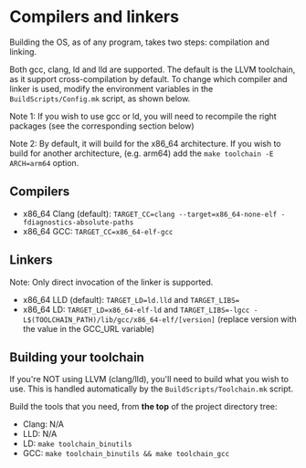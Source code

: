 # Compilers and linkers

Building the OS, as of any program, takes two steps: compilation and linking.

Both gcc, clang, ld and lld are supported. The default is the LLVM toolchain, as it support
cross-compilation by default. To change which compiler and linker is used, modify the
environment variables in the `BuildScripts/Config.mk` script, as shown below.

Note 1: If you wish to use gcc or ld, you will need to recompile the right
        packages (see the corresponding section below)

Note 2: By default, it will build for the x86_64 architecture. If you wish to build for
        another architecture, (e.g. arm64) add the `make toolchain -E ARCH=arm64` option.

## Compilers

- x86_64 Clang (default): `TARGET_CC=clang --target=x86_64-none-elf -fdiagnostics-absolute-paths`
- x86_64 GCC: `TARGET_CC=x86_64-elf-gcc`

## Linkers

Note: Only direct invocation of the linker is supported.

- x86_64 LLD (default): `TARGET_LD=ld.lld` and `TARGET_LIBS=`
- x86_64 LD: `TARGET_LD=x86_64-elf-ld` and `TARGET_LIBS=-lgcc -L$(TOOLCHAIN_PATH)/lib/gcc/x86_64-elf/[version]`
  (replace version with the value in the GCC_URL variable)

## Building your toolchain

If you're NOT using LLVM (clang/lld), you'll need to build what you wish to use.
This is handled automatically by the `BuildScripts/Toolchain.mk` script.

Build the tools that you need, from **the top** of the project directory tree:

- Clang: N/A
- LLD: N/A
- LD: `make toolchain_binutils`
- GCC: `make toolchain_binutils && make toolchain_gcc`
